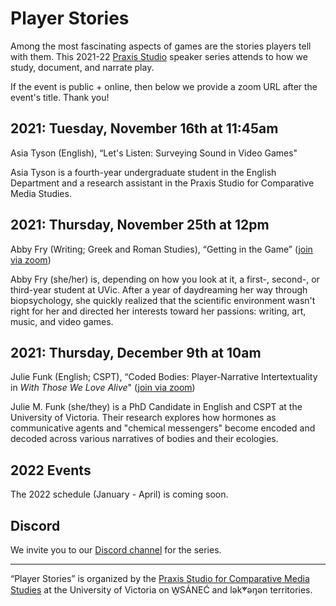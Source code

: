 # Player Stories

Among the most fascinating aspects of games are the stories players tell with them. This 2021-22 [Praxis Studio](https://uvicpraxis.github.io/) speaker series attends to how we study, document, and narrate play.

If the event is public + online, then below we provide a zoom URL after the event's title. Thank you! 

## 2021: Tuesday, November 16th at 11:45am 

Asia Tyson (English), “Let's Listen: Surveying Sound in Video Games" 

Asia Tyson is a fourth-year undergraduate student in the English Department and a research assistant in the Praxis Studio for Comparative Media Studies. 

## 2021: Thursday, November 25th at 12pm

Abby Fry (Writing; Greek and Roman Studies), “Getting in the Game” ([join via zoom](https://uvic.zoom.us/j/83533735642))

Abby Fry (she/her) is, depending on how you look at it, a first-, second-, or third-year student at UVic. After a year of daydreaming her way through biopsychology, she quickly realized that the scientific environment wasn't right for her and directed her interests toward her passions: writing, art, music, and video games. 

## 2021: Thursday, December 9th at 10am

Julie Funk (English; CSPT), “Coded Bodies: Player-Narrative Intertextuality in *With Those We Love Alive*" ([join via zoom](https://uvic.zoom.us/j/82191502217))

Julie M. Funk (she/they) is a PhD Candidate in English and CSPT at the University of Victoria. Their research explores how hormones as communicative agents and "chemical messengers" become encoded and decoded across various narratives of bodies and their ecologies.

## 2022 Events  

The 2022 schedule (January - April) is coming soon. 

## Discord 

We invite you to our [Discord channel](https://discord.gg/uteDYTSTZt) for the series. 

---

“Player Stories” is organized by the [Praxis Studio for Comparative Media Studies](https://uvicpraxis.github.io/) at the University of Victoria on W̱SÁNEĆ and lək̓ʷəŋən territories.
